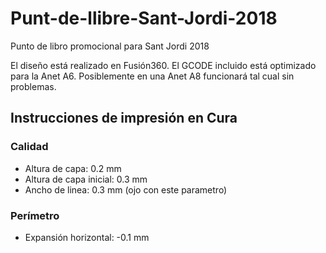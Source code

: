 # Punt-de-llibre-Sant-Jordi-2018
Punto de libro promocional para Sant Jordi 2018

El diseño está realizado en Fusión360. 
El GCODE incluido está optimizado para la Anet A6. Posiblemente en una Anet A8 funcionará tal cual sin problemas.

## Instrucciones de impresión en Cura

### Calidad
* Altura de capa: 0.2 mm
* Altura de capa inicial: 0.3 mm
* Ancho de linea: 0.3 mm (ojo con este parametro)

### Perímetro
* Expansión horizontal: -0.1 mm
